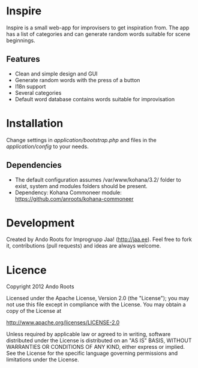 Inspire
=======

Inspire is a small web-app for improvisers to get inspiration from. The app has a list of categories and can generate random words suitable for scene beginnings.

Features
--------

* Clean and simple design and GUI
* Generate random words with the press of a button
* I18n support
* Several categories
* Default word database contains words suitable for improvisation

Installation
=============

Change settings in _application/bootstrap.php_ and files in the _application/config_ to your needs.

Dependencies
-------------

* The default configuration assumes /var/www/kohana/3.2/ folder to exist, system and modules folders should be present.
* Dependency: Kohana Commoneer module: https://github.com/anroots/kohana-commoneer


Development
===========

Created by Ando Roots for Improgrupp Jaa! (http://jaa.ee). Feel free to fork it, contributions (pull requests) and ideas are always welcome.

Licence
=======

Copyright 2012 Ando Roots

Licensed under the Apache License, Version 2.0 (the "License");
you may not use this file except in compliance with the License.
You may obtain a copy of the License at

 http://www.apache.org/licenses/LICENSE-2.0

Unless required by applicable law or agreed to in writing, software
distributed under the License is distributed on an "AS IS" BASIS,
WITHOUT WARRANTIES OR CONDITIONS OF ANY KIND, either express or implied.
See the License for the specific language governing permissions and
limitations under the License.